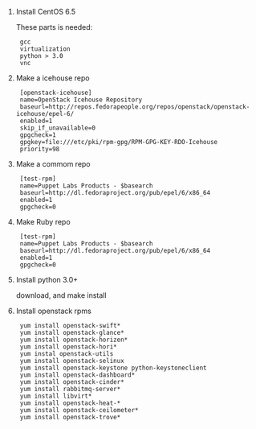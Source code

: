 1. Install CentOS 6.5    

    These parts is needed:   
		 
		gcc
		virtualization
		python > 3.0
		vnc

2. Make a icehouse repo   

		[openstack-icehouse]
		name=OpenStack Icehouse Repository
		baseurl=http://repos.fedorapeople.org/repos/openstack/openstack-icehouse/epel-6/
		enabled=1
		skip_if_unavailable=0
		gpgcheck=1 
		gpgkey=file:///etc/pki/rpm-gpg/RPM-GPG-KEY-RDO-Icehouse   
		priority=98    

3. Make a commom repo    

		[test-rpm]   
		name=Puppet Labs Products - $basearch   
		baseurl=http://dl.fedoraproject.org/pub/epel/6/x86_64    
		enabled=1
		gpgcheck=0    

4. Make Ruby repo    

		[test-rpm]
		name=Puppet Labs Products - $basearch
		baseurl=http://dl.fedoraproject.org/pub/epel/6/x86_64
		enabled=1
		gpgcheck=0    

5. Install python 3.0+     

   download, and make install
   
6. Install openstack rpms    
    
	    yum install openstack-swift*   
	    yum install openstack-glance*    
	    yum install openstack-horizen*    
	    yum install openstack-hori*    
	    yum instal openstack-utils    
	    yum install openstack-selinux     
	    yum install openstack-keystone python-keystoneclient    
	    yum install openstack-dashboard*    
	    yum install openstack-cinder*    
	    yum install rabbitmq-server*    
	    yum install libvirt*    
	    yum install openstack-heat-*    
	    yum install openstack-ceilometer*    
	    yum install openstack-trove* 


